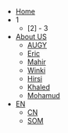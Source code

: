 <!-- 侧边栏 docs/_navbar.md -->
- [Home]()
- 1
  - [2]
              - 3
- [About US]()
  - [ AUGY ](AboutUs/AUGY.md)
  - [ Eric ]()
  - [ Mahir ](AboutUs/Mahir.md)
  - [ Winki ](AboutUs/Winki.md)
  - [ Hirsi ](AboutUs/Hirsi.md)
  - [ Khaled ]()
  - [ Mohamud ]()
- [EN]()
  - [CN]()
  - [SOM]()